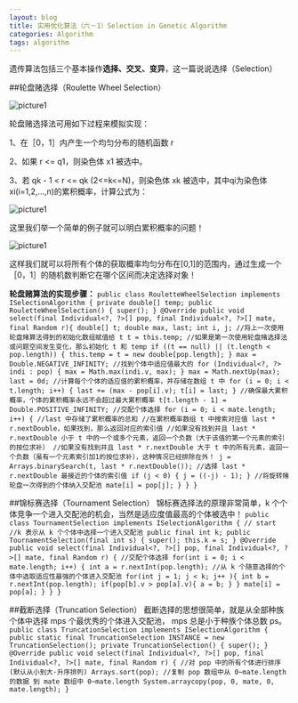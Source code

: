 ```yaml
---
layout: blog
title: 实用优化算法（六－1）Selection in Genetic Algorithm
categories: Algorithm
tags: algorithm
---
```

遗传算法包括三个基本操作**选择、交叉、变异**，这一篇说说选择（Selection）

##轮盘赌选择（Roulette Wheel Selection）

![picture1]({{site.blogimgurl}}/2014-11-18-01.png "roulette wheel selection")

轮盘赌选择法可用如下过程来模拟实现：

1、在［0，1］内产生一个均匀分布的随机函数 r 

2、如果 r <= q1，则染色体 x1 被选中。

3、若 qk - 1 < r <= qk (2<=k<=N)，则染色体 xk 被选中，其中qi为染色体xi(i=1,2,...,n)的累积概率，计算公式为：

![picture1]({{site.blogimgurl}}/2014-11-18-02.png "caculation")

这里我们举一个简单的例子就可以明白累积概率的问题！

![picture1]({{site.blogimgurl}}/2014-11-18-03.png "cumulative probability")

这样我们就可以将所有个体的获取概率均匀分布在[0,1]的范围内，通过生成一个［0，1］的随机数判断它在哪个区间而决定选择对象！

**轮盘赌算法的实现步骤：**
`public class RouletteWheelSelection implements ISelectionAlgorithm {
  private double[] temp;
  public RouletteWheelSelection() {
    super();
  }
  @Override
  public void select(final Individual<?, ?>[] pop, final Individual<?, ?>[] mate, final Random r){
  double[] t;
    double max, last;
    int i, j;
    //将上一次使用轮盘赌算法得到的初始化数组赋值给 t
    t = this.temp;
    //如果是第一次使用轮盘赌选择法或问题空间发生变化，那么初始化 t 和 temp
    if ((t == null) || (t.length < pop.length)) {
      this.temp = t = new double[pop.length];
    }
    max = Double.NEGATIVE_INFINITY;
    //找到个体中适应值最大的
    for (Individual<?, ?> indi : pop) {
      max = Math.max(indi.v, max);
    }
    max = Math.nextUp(max);
    last = 0d;
    //计算每个个体的适应值的累积概率，并存储在数组 t 中
    for (i = 0; i < t.length; i++) {
      last += (max - pop[i].v);
      t[i] = last;
    }
    //确保最大累积概率，个体的累积概率永远不会超过最大累积概率
    t[t.length - 1] = Double.POSITIVE_INFINITY;
    //交配个体选择
    for (i = 0; i < mate.length; i++) {
      //last 中存储了累积概率的总和
      //在累积概率数组 t 中搜索对应值 last * r.nextDouble，如果找到，那么返回对应的索引值
      //如果没有找到并且 last * r.nextDouble 小于 t 中的一个或多个元素，返回一个负数（大于该值的第一个元素的索引的按位求补）
      //如果没有找到并且 last * r.nextDouble 大于 t 中的所有元素，返回一个负数（虽有一个元素索引加1的按位求补），这种情况已经排除在外！
      j = Arrays.binarySearch(t, last * r.nextDouble());
      //选择 last * r.nextDouble 最接近的个体的索引值
      if (j < 0) {
        j = ((-j) - 1);
      }
      //将旋转赌轮盘一次得到的个体纳入交配池
      mate[i] = pop[j];
    }
  }
}`

##锦标赛选择（Tournament Selection）
锦标赛选择法的原理非常简单，k 个个体竞争一个进入交配池的机会，当然是适应度值最高的个体被选中！
`public class TournamentSelection implements ISelectionAlgorithm { // start
  //k 表示从 k 个个体中选择一个进入交配池
  public final int k;
  public TournamentSelection(final int s) {
    super();
    this.k = s;
  }
  @Override
  public void select(final Individual<?, ?>[] pop, final Individual<?, ?>[] mate, final Random r) {
    //交配个体选择
    for(int i = 0; i < mate.length; i++) {
      int a = r.nextInt(pop.length);
      //从 k 个随意选择的个体中选取适应性最强的个体进入交配池
      for(int j = 1; j < k; j++ ){
        int b = r.nextInt(pop.length);
        if(pop[b].v > pop[a].v){
          a = b;
        }
      }
      mate[i] = pop[a];
    }
  }
}
`

##截断选择（Truncation Selection）
截断选择的思想很简单，就是从全部种族个体中选择 mps 个最优秀的个体进入交配池， mps 总是小于种族个体总数 ps。
`public class TruncationSelection implements ISelectionAlgorithm {
  public static final TruncationSelection INSTANCE = new TruncationSelection();
  private TruncationSelection() {
    super();
  }
  @Override
  public void select(final Individual<?, ?>[] pop, final Individual<?, ?>[] mate, final Random r) {
    //对 pop 中的所有个体进行排序(默认从小到大-升序排列)
    Arrays.sort(pop);
    //复制 pop 数组中从 0~mate.length 的数据 到 mate 数组中 0~mate.length
    System.arraycopy(pop, 0, mate, 0, mate.length);
}`
